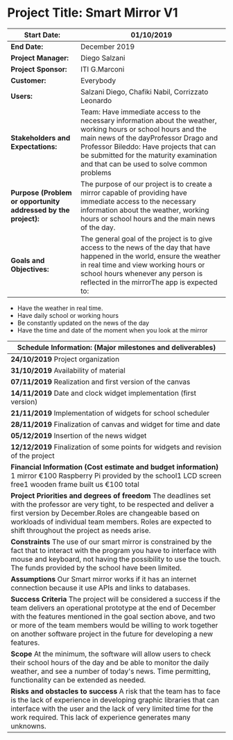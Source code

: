 # Project Title:  Smart Mirror V1 

| **Start Date:** | 01/10/2019 |
| ----------- | ---------- |
| **End Date:** | December 2019 |
| **Project Manager:** | Diego Salzani |
| **Project Sponsor:** | ITI G.Marconi |
| **Customer:** | Everybody |
| **Users:** | Salzani Diego, Chafiki Nabil, Corrizzato Leonardo |
| **Stakeholders and Expectations:** | Team: Have immediate access to the necessary information about the weather, working hours or school hours and the main news of the dayProfessor Drago and Professor Bileddo: Have projects that can be submitted for the maturity examination and that can be used to solve common problems |
| **Purpose (Problem or opportunity addressed by the project):** | The purpose of our project is to create a mirror capable of providing have immediate access to the necessary information about the weather, working hours or school hours and the main news of the day. |
| **Goals and Objectives:** | The general goal of the project is to give access to the news of the day that have happened in the world, ensure the weather in real time and view working hours or school hours whenever any person is reflected in the mirrorThe app is expected to: |

* Have the weather in real time.
* Have daily school or working hours
* Be constantly updated on the news of the day
* Have the time and date of the moment when you look at the mirror 

| **Schedule Information:** (Major milestones and deliverables) |
| -------------------------------------------------------------|
| **24/10/2019**  Project organization |
| **31/10/2019**  Availability of material |
| **07/11/2019**  Realization and first version of the canvas |
| **14/11/2019**  Date and clock widget implementation (first version) |
| **21/11/2019**  Implementation of widgets for school scheduler |
| **28/11/2019**  Finalization of canvas and widget for time and date |
| **05/12/2019**  Insertion of the news widget |
| **12/12/2019**  Finalization of some points for widgets and revision of the project |
| **Financial Information (Cost estimate and budget information)**  1 mirror €100 Raspberry Pi provided by the school1 LCD screen free1 wooden frame built us €100 total |
| **Project Priorities and degrees of freedom**  The deadlines set with the professor are very tight, to be respected and deliver a first version by December.Roles are changeable based on workloads of individual team members.  Roles are expected to shift throughout the project as needs arise. |
| **Constraints**  The use of our smart mirror is constrained by the fact that to interact with the program you have to interface with mouse and keyboard, not having the possibility to use the touch. The funds provided by the school have been limited. |
| **Assumptions**  Our Smart mirror works if it has an internet connection because it use APIs and links to databases. |
| **Success Criteria**  The project will be considered a success if  the team delivers an operational prototype at the end of December with the features mentioned in the goal section above, and two or more of the team members would be willing to work together on another software project in the future for developing a new features. |
| **Scope**  At the minimum, the software will allow users to check their school hours of the day and be able to monitor the daily weather, and see a number of today&#39;s news.  Time permitting, functionality can be extended as needed. |
| **Risks and obstacles to success**  A risk that the team has to face is the lack of experience in developing graphic libraries that can interface with the user and the lack of very limited time for the work required.  This lack of experience generates many unknowns. |
